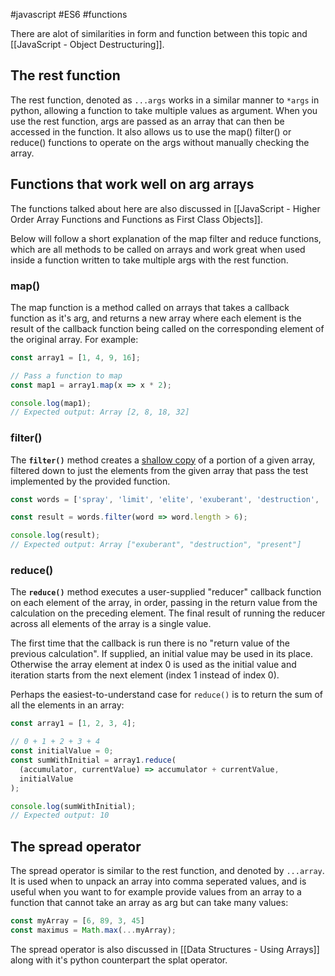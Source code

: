 #javascript #ES6 #functions 

There are alot of similarities in form and function between this topic and [[JavaScript - Object Destructuring]].

## The rest function
The rest function, denoted as `...args` works in a similar manner to `*args` in python, allowing a function to take multiple values as argument. When you use the rest function, args are passed as an array that can then be accessed in the function. It also allows us to use the map() filter() or reduce() functions to operate on the args without manually checking the array.

## Functions that work well on arg arrays
The functions talked about here are also discussed in [[JavaScript - Higher Order Array Functions and Functions as First Class Objects]].

Below will follow a short explanation of the map filter and reduce functions, which are all methods to be called on arrays and work great when used inside a function written to take multiple args with the rest function.

### map()
The map function is a method called on arrays that takes a callback function as it's arg, and returns a new array where each element is the result of the callback function being called on the corresponding element of the original array. For example:
```js
const array1 = [1, 4, 9, 16];

// Pass a function to map
const map1 = array1.map(x => x * 2);

console.log(map1);
// Expected output: Array [2, 8, 18, 32]
```

### filter()
The **`filter()`** method creates a [shallow copy](https://developer.mozilla.org/en-US/docs/Glossary/Shallow_copy) of a portion of a given array, filtered down to just the elements from the given array that pass the test implemented by the provided function.
```js
const words = ['spray', 'limit', 'elite', 'exuberant', 'destruction', 'present'];

const result = words.filter(word => word.length > 6);

console.log(result);
// Expected output: Array ["exuberant", "destruction", "present"]
```

### reduce()
The **`reduce()`** method executes a user-supplied "reducer" callback function on each element of the array, in order, passing in the return value from the calculation on the preceding element. The final result of running the reducer across all elements of the array is a single value.

The first time that the callback is run there is no "return value of the previous calculation". If supplied, an initial value may be used in its place. Otherwise the array element at index 0 is used as the initial value and iteration starts from the next element (index 1 instead of index 0).

Perhaps the easiest-to-understand case for `reduce()` is to return the sum of all the elements in an array:
```js
const array1 = [1, 2, 3, 4];

// 0 + 1 + 2 + 3 + 4
const initialValue = 0;
const sumWithInitial = array1.reduce(
  (accumulator, currentValue) => accumulator + currentValue,
  initialValue
);

console.log(sumWithInitial);
// Expected output: 10
```

## The spread operator
The spread operator is similar to the rest function, and denoted by `...array`. It is used when to unpack an array into comma seperated values, and is useful when you want to for example provide values from an array to a function that cannot take an array as arg but can take many values:
```js
const myArray = [6, 89, 3, 45]
const maximus = Math.max(...myArray);
```

The spread operator is also discussed in [[Data Structures - Using Arrays]] along with it's python counterpart the splat operator.